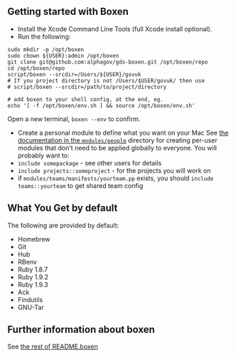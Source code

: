 ## Getting started with Boxen

- Install the Xcode Command Line Tools (full Xcode install optional).
- Run the following:

```
sudo mkdir -p /opt/boxen
sudo chown ${USER}:admin /opt/boxen
git clone git@github.com:alphagov/gds-boxen.git /opt/boxen/repo
cd /opt/boxen/repo
script/boxen --srcdir=/Users/${USER}/govuk
# If you project directory is not /Users/$USER/govuk/ then use
# script/boxen --srcdir=/path/to/project/directory

# add boxen to your shell config, at the end, eg.
echo '[ -f /opt/boxen/env.sh ] && source /opt/boxen/env.sh'
```

Open a new terminal, `boxen --env` to confirm.

- Create a personal module to define what you want on your Mac
See [the documentation in the `modules/people`](modules/people/README.md)
directory for creating per-user modules that don't need to be applied
globally to everyone. You will probably want to:
 - `include somepackage` - see other users for details
 - `include projects::someproject` - for the projects you will work on
 - if `modules/teams/manifests/yourteam.pp` exists, you should `include teams::yourteam` to get shared team config

## What You Get by default

The following are provided by default:

* Homebrew
* Git
* Hub
* RBenv
* Ruby 1.8.7
* Ruby 1.9.2
* Ruby 1.9.3
* Ack
* Findutils
* GNU-Tar

## Further information about boxen

See [the rest of README.boxen](README.boxen.md)

